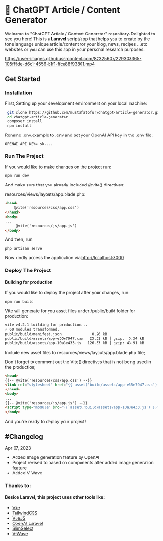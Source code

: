 
#   🧠  ChatGPT Article / Content Generator

Welcome to "ChatGPT Article / Content Generator" repository. Delighted to see you here! 
This is a **Laravel** script/app that helps you to create by the tone language unique article/content for your blog, news, recipes ...etc websites or you can use this app in your personal research purposes. 



https://user-images.githubusercontent.com/82325607/229308365-105ff5de-d6c1-4556-b1f1-ffca88f93801.mp4



## Get Started

### Installation 

First, Setting up your development environment on your local machine:

```bash
 git clone https://github.com/mustafatofur/chatgpt-article-generator.git
 cd chatgpt-article-generator
 composer install
 npm install
```
Rename .env.example to .env and set your OpenAI API key in the .env file:

```
OPENAI_API_KEY= sk-...
```

### Run The Project

If you would like to make changes on the project run:

```bash
npm run dev  
```

And make sure that you already included @vite() directives:

resources/views/layouts/app.blade.php:

``` html
<head>
 	@vite('resources/css/app.css')
</head>
<body>
...
	 @vite('resources/js/app.js')
</body>
```
And then, run:

```bash
php artisan serve
```

Now kindly access the application via [http://localhost:8000](http://localhost:8000)

### Deploy The Project

#### Building for production
If you would like to deploy the project after your changes, run:

```bash
npm run build
```

Vite will generate for you asset files under /public/build folder for production:

```bash
vite v4.2.1 building for production...
✓ 60 modules transformed.
public/build/manifest.json              0.26 kB
public/build/assets/app-e55e7947.css   25.51 kB │ gzip:  5.34 kB
public/build/assets/app-10a3e433.js   126.33 kB │ gzip: 43.91 kB
```

Include new asset files to resources/views/layouts/app.blade.php file;

Don't forget to comment out the Vite() directives that is not being used in the production;

```html
<head>
{{-- @vite('resources/css/app.css') --}}
<link rel="stylesheet" href="{{ asset('build/assets/app-e55e7947.css') }}">
</head>
<body>
...
{{-- @vite('resources/js/app.js') --}}
<script type="module" src="{{ asset('build/assets/app-10a3e433.js') }}"></script>
</body>
```

And you're ready to deploy your project!

## #Changelog
Apr 07, 2023
- Added Image generation feature by OpenAI
- Project revised to based on components after added image generation feature
- Added V-Wave 

### Thanks to:

#### Beside Laravel, this project uses other tools like:

- [Vite](https://github.com/vitejs/vite)
- [TailwindCSS](https://github.com/tailwindlabs/tailwindcss)
- [VueJS](https://github.com/vuejs)
- [OpenAI Laravel](https://github.com/openai-php/laravel)
- [SlimSelect](https://github.com/brianvoe/slim-select)
- [V-Wave](https://github.com/justintaddei/v-wave)
